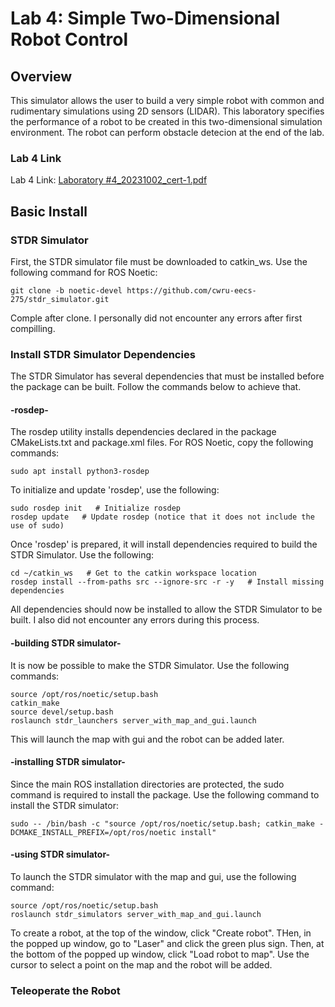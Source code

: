 # Lab 4: Simple Two-Dimensional Robot Control

## Overview

This simulator allows the user to build a very simple robot with common and rudimentary simulations using 2D sensors (LIDAR). This laboratory specifies the performance of a robot to be created in this two-dimensional simulation environment. The robot can perform obstacle detecion at the end of the lab.

### Lab 4 Link

Lab 4 Link: [Laboratory #4_20231002_cert-1.pdf](https://canvas.case.edu/courses/38747/assignments/509273)

## Basic Install

### STDR Simulator

First, the STDR simulator file must be downloaded to catkin_ws. Use the following command for ROS Noetic:

	git clone -b noetic-devel https://github.com/cwru-eecs-275/stdr_simulator.git
	
Comple after clone. I personally did not encounter any errors after first compilling.

### Install STDR Simulator Dependencies

The STDR Simulator has several dependencies that must be installed before the package can be built. Follow the commands below to achieve that.

#### -rosdep-

The rosdep utility installs dependencies declared in the package CMakeLists.txt and package.xml files. For ROS Noetic, copy the following commands:

	sudo apt install python3-rosdep
	
To initialize and update 'rosdep', use the following:

	sudo rosdep init   # Initialize rosdep
	rosdep update   # Update rosdep (notice that it does not include the use of sudo)	
	
Once 'rosdep' is prepared, it will install dependencies required to build the STDR Simulator. Use the following:

	cd ~/catkin_ws   # Get to the catkin workspace location
	rosdep install --from-paths src --ignore-src -r -y   # Install missing dependencies
	
All dependencies should now be installed to allow the STDR Simulator to be built. I also did not encounter any errors during this process.

#### -building STDR simulator-

It is now be possible to make the STDR Simulator. Use the following commands:

	source /opt/ros/noetic/setup.bash
	catkin_make
	source devel/setup.bash
	roslaunch stdr_launchers server_with_map_and_gui.launch 
	
This will launch the map with gui and the robot can be added later.

#### -installing STDR simulator-

Since the main ROS installation directories are protected, the sudo command is required to install the package. Use the following command to install the STDR simulator:

	sudo -- /bin/bash -c "source /opt/ros/noetic/setup.bash; catkin_make -DCMAKE_INSTALL_PREFIX=/opt/ros/noetic install"
	
#### -using STDR simulator-

To launch the STDR simulator with the map and gui, use the following command:

	source /opt/ros/noetic/setup.bash
	roslaunch stdr_simulators server_with_map_and_gui.launch
	
To create a robot, at the top of the window, click "Create robot". THen, in the popped up window, go to "Laser" and click the green plus sign. Then, at the bottom of the popped up window, click "Load robot to map". Use the cursor to select a point on the map and the robot will be added. 

### Teleoperate the Robot


